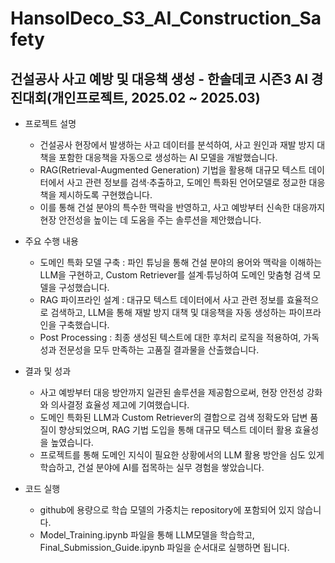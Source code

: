# HansolDeco_S3_AI_Construction_Safety

## 건설공사 사고 예방 및 대응책 생성 - 한솔데코 시즌3 AI 경진대회(개인프로젝트, 2025.02  ~ 2025.03)

- 프로젝트 설명
    - 건설공사 현장에서 발생하는 사고 데이터를 분석하여, 사고 원인과 재발 방지 대책을 포함한 대응책을 자동으로 생성하는 AI 모델을 개발했습니다.
    - RAG(Retrieval-Augmented Generation) 기법을 활용해 대규모 텍스트 데이터에서 사고 관련 정보를 검색·추출하고, 도메인 특화된 언어모델로 정교한 대응책을 제시하도록 구현했습니다.
    - 이를 통해 건설 분야의 특수한 맥락을 반영하고, 사고 예방부터 신속한 대응까지 현장 안전성을 높이는 데 도움을 주는 솔루션을 제안했습니다.

- 주요 수행 내용 
    - 도메인 특화 모델 구축 : 파인 튜닝을 통해 건설 분야의 용어와 맥락을 이해하는 LLM을 구현하고, Custom Retriever를 설계·튜닝하여 도메인 맞춤형 검색 모델을 구성했습니다.
    - RAG 파이프라인 설계 : 대규모 텍스트 데이터에서 사고 관련 정보를 효율적으로 검색하고, LLM을 통해 재발 방지 대책 및 대응책을 자동 생성하는 파이프라인을 구축했습니다.
    - Post Processing : 최종 생성된 텍스트에 대한 후처리 로직을 적용하여, 가독성과 전문성을 모두 만족하는 고품질 결과물을 산출했습니다.
- 결과 및 성과 
    - 사고 예방부터 대응 방안까지 일관된 솔루션을 제공함으로써, 현장 안전성 강화와 의사결정 효율성 제고에 기여했습니다.
    - 도메인 특화된 LLM과 Custom Retriever의 결합으로 검색 정확도와 답변 품질이 향상되었으며, RAG 기법 도입을 통해 대규모 텍스트 데이터 활용 효율성을 높였습니다.
    - 프로젝트를 통해 도메인 지식이 필요한 상황에서의 LLM 활용 방안을 심도 있게 학습하고, 건설 분야에 AI를 접목하는 실무 경험을 쌓았습니다.

- 코드 실행
    - github에 용량으로 학습 모델의 가중치는 repository에 포함되어 있지 않습니다. 
    - Model_Training.ipynb 파일을 통해 LLM모델을 학습학고, Final_Submission_Guide.ipynb 파일을 순서대로 실행하면 됩니다.

